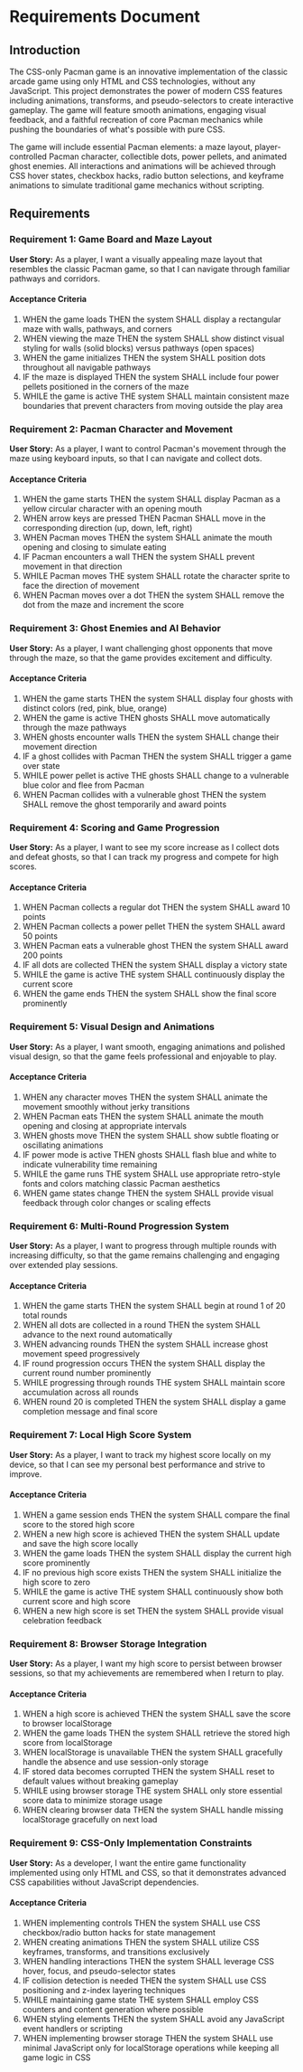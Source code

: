 # Requirements Document

## Introduction

The CSS-only Pacman game is an innovative implementation of the classic arcade game using only HTML and CSS technologies, without any JavaScript. This project demonstrates the power of modern CSS features including animations, transforms, and pseudo-selectors to create interactive gameplay. The game will feature smooth animations, engaging visual feedback, and a faithful recreation of core Pacman mechanics while pushing the boundaries of what's possible with pure CSS.

The game will include essential Pacman elements: a maze layout, player-controlled Pacman character, collectible dots, power pellets, and animated ghost enemies. All interactions and animations will be achieved through CSS hover states, checkbox hacks, radio button selections, and keyframe animations to simulate traditional game mechanics without scripting.

## Requirements

### Requirement 1: Game Board and Maze Layout

**User Story:** As a player, I want a visually appealing maze layout that resembles the classic Pacman game, so that I can navigate through familiar pathways and corridors.

#### Acceptance Criteria

1. WHEN the game loads THEN the system SHALL display a rectangular maze with walls, pathways, and corners
2. WHEN viewing the maze THEN the system SHALL show distinct visual styling for walls (solid blocks) versus pathways (open spaces)
3. WHEN the game initializes THEN the system SHALL position dots throughout all navigable pathways
4. IF the maze is displayed THEN the system SHALL include four power pellets positioned in the corners of the maze
5. WHILE the game is active THE system SHALL maintain consistent maze boundaries that prevent characters from moving outside the play area

### Requirement 2: Pacman Character and Movement

**User Story:** As a player, I want to control Pacman's movement through the maze using keyboard inputs, so that I can navigate and collect dots.

#### Acceptance Criteria

1. WHEN the game starts THEN the system SHALL display Pacman as a yellow circular character with an opening mouth
2. WHEN arrow keys are pressed THEN Pacman SHALL move in the corresponding direction (up, down, left, right)
3. WHEN Pacman moves THEN the system SHALL animate the mouth opening and closing to simulate eating
4. IF Pacman encounters a wall THEN the system SHALL prevent movement in that direction
5. WHILE Pacman moves THE system SHALL rotate the character sprite to face the direction of movement
6. WHEN Pacman moves over a dot THEN the system SHALL remove the dot from the maze and increment the score

### Requirement 3: Ghost Enemies and AI Behavior

**User Story:** As a player, I want challenging ghost opponents that move through the maze, so that the game provides excitement and difficulty.

#### Acceptance Criteria

1. WHEN the game starts THEN the system SHALL display four ghosts with distinct colors (red, pink, blue, orange)
2. WHEN the game is active THEN ghosts SHALL move automatically through the maze pathways
3. WHEN ghosts encounter walls THEN the system SHALL change their movement direction
4. IF a ghost collides with Pacman THEN the system SHALL trigger a game over state
5. WHILE power pellet is active THE ghosts SHALL change to a vulnerable blue color and flee from Pacman
6. WHEN Pacman collides with a vulnerable ghost THEN the system SHALL remove the ghost temporarily and award points

### Requirement 4: Scoring and Game Progression

**User Story:** As a player, I want to see my score increase as I collect dots and defeat ghosts, so that I can track my progress and compete for high scores.

#### Acceptance Criteria

1. WHEN Pacman collects a regular dot THEN the system SHALL award 10 points
2. WHEN Pacman collects a power pellet THEN the system SHALL award 50 points
3. WHEN Pacman eats a vulnerable ghost THEN the system SHALL award 200 points
4. IF all dots are collected THEN the system SHALL display a victory state
5. WHILE the game is active THE system SHALL continuously display the current score
6. WHEN the game ends THEN the system SHALL show the final score prominently

### Requirement 5: Visual Design and Animations

**User Story:** As a player, I want smooth, engaging animations and polished visual design, so that the game feels professional and enjoyable to play.

#### Acceptance Criteria

1. WHEN any character moves THEN the system SHALL animate the movement smoothly without jerky transitions
2. WHEN Pacman eats THEN the system SHALL animate the mouth opening and closing at appropriate intervals
3. WHEN ghosts move THEN the system SHALL show subtle floating or oscillating animations
4. IF power mode is active THEN ghosts SHALL flash blue and white to indicate vulnerability time remaining
5. WHILE the game runs THE system SHALL use appropriate retro-style fonts and colors matching classic Pacman aesthetics
6. WHEN game states change THEN the system SHALL provide visual feedback through color changes or scaling effects

### Requirement 6: Multi-Round Progression System

**User Story:** As a player, I want to progress through multiple rounds with increasing difficulty, so that the game remains challenging and engaging over extended play sessions.

#### Acceptance Criteria

1. WHEN the game starts THEN the system SHALL begin at round 1 of 20 total rounds
2. WHEN all dots are collected in a round THEN the system SHALL advance to the next round automatically
3. WHEN advancing rounds THEN the system SHALL increase ghost movement speed progressively
4. IF round progression occurs THEN the system SHALL display the current round number prominently
5. WHILE progressing through rounds THE system SHALL maintain score accumulation across all rounds
6. WHEN round 20 is completed THEN the system SHALL display a game completion message and final score

### Requirement 7: Local High Score System

**User Story:** As a player, I want to track my highest score locally on my device, so that I can see my personal best performance and strive to improve.

#### Acceptance Criteria

1. WHEN a game session ends THEN the system SHALL compare the final score to the stored high score
2. WHEN a new high score is achieved THEN the system SHALL update and save the high score locally
3. WHEN the game loads THEN the system SHALL display the current high score prominently
4. IF no previous high score exists THEN the system SHALL initialize the high score to zero
5. WHILE the game is active THE system SHALL continuously show both current score and high score
6. WHEN a new high score is set THEN the system SHALL provide visual celebration feedback

### Requirement 8: Browser Storage Integration

**User Story:** As a player, I want my high score to persist between browser sessions, so that my achievements are remembered when I return to play.

#### Acceptance Criteria

1. WHEN a high score is achieved THEN the system SHALL save the score to browser localStorage
2. WHEN the game loads THEN the system SHALL retrieve the stored high score from localStorage
3. WHEN localStorage is unavailable THEN the system SHALL gracefully handle the absence and use session-only storage
4. IF stored data becomes corrupted THEN the system SHALL reset to default values without breaking gameplay
5. WHILE using browser storage THE system SHALL only store essential score data to minimize storage usage
6. WHEN clearing browser data THEN the system SHALL handle missing localStorage gracefully on next load

### Requirement 9: CSS-Only Implementation Constraints

**User Story:** As a developer, I want the entire game functionality implemented using only HTML and CSS, so that it demonstrates advanced CSS capabilities without JavaScript dependencies.

#### Acceptance Criteria

1. WHEN implementing controls THEN the system SHALL use CSS checkbox/radio button hacks for state management
2. WHEN creating animations THEN the system SHALL utilize CSS keyframes, transforms, and transitions exclusively
3. WHEN handling interactions THEN the system SHALL leverage CSS hover, focus, and pseudo-selector states
4. IF collision detection is needed THEN the system SHALL use CSS positioning and z-index layering techniques
5. WHILE maintaining game state THE system SHALL employ CSS counters and content generation where possible
6. WHEN styling elements THEN the system SHALL avoid any JavaScript event handlers or scripting
7. WHEN implementing browser storage THEN the system SHALL use minimal JavaScript only for localStorage operations while keeping all game logic in CSS
